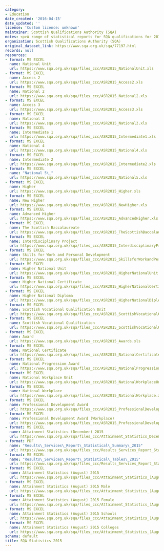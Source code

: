 ```yaml
---
category:
- Education
date_created: '2016-04-15'
date_updated: ''
license: 'Custom licence: unknown'
maintainer: Scottish Qualifications Authority (SQA)
notes: <p>A range of statistical reports for SQA qualifications for 2015.</p>
organization: Scottish Qualifications Authority (SQA)
original_dataset_link: https://www.sqa.org.uk/sqa/77197.html
records: null
resources:
- format: MS EXCEL
  name: National Unit
  url: https://www.sqa.org.uk/sqa/files_ccc/ASR2015_NationalUnit.xls
- format: MS EXCEL
  name: Access 2
  url: https://www.sqa.org.uk/sqa/files_ccc/ASR2015_Access2.xls
- format: MS EXCEL
  name: National 2
  url: https://www.sqa.org.uk/sqa/files_ccc/ASR2015_National2.xls
- format: MS EXCEL
  name: Access 3
  url: https://www.sqa.org.uk/sqa/files_ccc/ASR2015_Access3.xls
- format: MS EXCEL
  name: National 3
  url: https://www.sqa.org.uk/sqa/files_ccc/ASR2015_National3.xls
- format: MS EXCEL
  name: Intermediate 1
  url: https://www.sqa.org.uk/sqa/files_ccc/ASR2015_Intermediate1.xls
- format: MS EXCEL
  name: National 4
  url: https://www.sqa.org.uk/sqa/files_ccc/ASR2015_National4.xls
- format: MS EXCEL
  name: Intermediate 2
  url: https://www.sqa.org.uk/sqa/files_ccc/ASR2015_Intermediate2.xls
- format: MS EXCEL
  name: "National 5\_"
  url: https://www.sqa.org.uk/sqa/files_ccc/ASR2015_National5.xls
- format: MS EXCEL
  name: Higher
  url: https://www.sqa.org.uk/sqa/files_ccc/ASR2015_Higher.xls
- format: MS EXCEL
  name: New Higher
  url: https://www.sqa.org.uk/sqa/files_ccc/ASR2015_NewHigher.xls
- format: MS EXCEL
  name: Advanced Higher
  url: https://www.sqa.org.uk/sqa/files_ccc/ASR2015_AdvancedHigher.xls
- format: MS EXCEL
  name: The Scottish Baccalaureate
  url: https://www.sqa.org.uk/sqa/files_ccc/ASR2015_TheScottishBaccalaureate.xls
- format: MS EXCEL
  name: Interdisciplinary Project
  url: https://www.sqa.org.uk/sqa/files_ccc/ASR2015_InterdisciplinaryProject.xls
- format: MS EXCEL
  name: Skills for Work and Personal Development
  url: https://www.sqa.org.uk/sqa/files_ccc/ASR2015_SkillsforWorkandPersonalDevelopment.xls
- format: MS EXCEL
  name: Higher National Unit
  url: https://www.sqa.org.uk/sqa/files_ccc/ASR2015_HigherNationalUnit.xls
- format: MS EXCEL
  name: Higher National Certificate
  url: https://www.sqa.org.uk/sqa/files_ccc/ASR2015_HigherNationalCertificate.xls
- format: MS EXCEL
  name: Higher National Diploma
  url: https://www.sqa.org.uk/sqa/files_ccc/ASR2015_HigherNationalDiploma.xls
- format: MS EXCEL
  name: Scottish Vocational Qualification Unit
  url: https://www.sqa.org.uk/sqa/files_ccc/ASR2015_ScottishVocationalQualificationUnit.xls
- format: MS EXCEL
  name: Scottish Vocational Qualification
  url: https://www.sqa.org.uk/sqa/files_ccc/ASR2015_ScottishVocationalQualification.xls
- format: MS EXCEL
  name: Award
  url: https://www.sqa.org.uk/sqa/files_ccc/ASR2015_Awards.xls
- format: MS EXCEL
  name: National Certificate
  url: https://www.sqa.org.uk/sqa/files_ccc/ASR2015_NationalCertificate.xls
- format: MS EXCEL
  name: National Progression Award
  url: https://www.sqa.org.uk/sqa/files_ccc/ASR2015_NationalProgressionAward.xls
- format: MS EXCEL
  name: National Workplace Unit
  url: https://www.sqa.org.uk/sqa/files_ccc/ASR2015_NationalWorkplaceUnit.xls
- format: MS EXCEL
  name: National Workplace
  url: https://www.sqa.org.uk/sqa/files_ccc/ASR2015_NationalWorkplace.xls
- format: MS EXCEL
  name: Professional Development Award
  url: https://www.sqa.org.uk/sqa/files_ccc/ASR2015_ProfessionalDevelopmentAward.xls
- format: MS EXCEL
  name: Professional Development Award (Workplace)
  url: https://www.sqa.org.uk/sqa/files_ccc/ASR2015_ProfessionalDevelopmentAwardWorkplace.xls
- format: MS EXCEL
  name: Attainment Statistics (December) 2015
  url: https://www.sqa.org.uk/sqa/files_ccc/Attainment_Statistics_December_2015.xls
- format: PDF
  name: "Results\_Services\_Report\_Statistical\_Summary\_2015"
  url: https://www.sqa.org.uk/sqa/files_ccc/Results_Services_Report_Statistical_Summary_2015.pdf
- format: MS EXCEL
  name: "Results\_Services\_Report\_Statistical\_Tables\_2015"
  url: https://www.sqa.org.uk/sqa/files_ccc/Results_Services_Report_Statistical_Tables_2015.xls
- format: MS EXCEL
  name: Attainment Statistics (August) 2015
  url: https://www.sqa.org.uk/sqa/files_ccc/Attainment_Statistics_(August)_2015.xls
- format: MS EXCEL
  name: Attainment Statistics (August) 2015 Male
  url: https://www.sqa.org.uk/sqa/files_ccc/Attainment_Statistics_(August)_2015_Male.xls
- format: MS EXCEL
  name: Attainment Statistics (August) 2015 Female
  url: https://www.sqa.org.uk/sqa/files_ccc/Attainment_Statistics_(August)_2015_Female.xls
- format: MS EXCEL
  name: Attainment Statistics (August) 2015 Schools
  url: https://www.sqa.org.uk/sqa/files_ccc/Attainment_Statistics_(August)_2015_Schools.xls
- format: MS EXCEL
  name: Attainment Statistics (August) 2015 Colleges
  url: https://www.sqa.org.uk/sqa/files_ccc/Attainment_Statistics_(August)_2015_Colleges.xls
schema: default
title: SQA Statistics 2015
---
```

